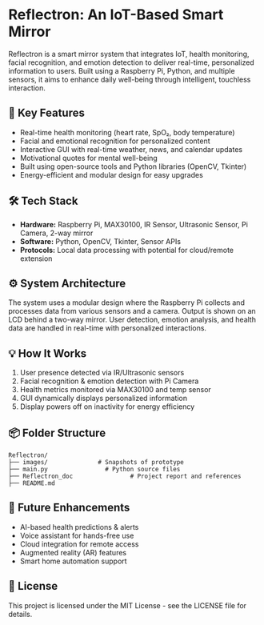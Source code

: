 # Reflectron: An IoT-Based Smart Mirror

Reflectron is a smart mirror system that integrates IoT, health monitoring, facial recognition, and emotion detection to deliver real-time, personalized information to users. Built using a Raspberry Pi, Python, and multiple sensors, it aims to enhance daily well-being through intelligent, touchless interaction.

## 🧠 Key Features

- Real-time health monitoring (heart rate, SpO₂, body temperature)
- Facial and emotional recognition for personalized content
- Interactive GUI with real-time weather, news, and calendar updates
- Motivational quotes for mental well-being
- Built using open-source tools and Python libraries (OpenCV, Tkinter)
- Energy-efficient and modular design for easy upgrades

## 🛠️ Tech Stack

- **Hardware:** Raspberry Pi, MAX30100, IR Sensor, Ultrasonic Sensor, Pi Camera, 2-way mirror
- **Software:** Python, OpenCV, Tkinter, Sensor APIs
- **Protocols:** Local data processing with potential for cloud/remote extension

## ⚙️ System Architecture

The system uses a modular design where the Raspberry Pi collects and processes data from various sensors and a camera. Output is shown on an LCD behind a two-way mirror. User detection, emotion analysis, and health data are handled in real-time with personalized interactions.

## 💡 How It Works

1. User presence detected via IR/Ultrasonic sensors
2. Facial recognition & emotion detection with Pi Camera
3. Health metrics monitored via MAX30100 and temp sensor
4. GUI dynamically displays personalized information
5. Display powers off on inactivity for energy efficiency

## 📦 Folder Structure

```
Reflectron/
├── images/              # Snapshots of prototype
├── main.py                # Python source files
├── Reflectron_doc                # Project report and references
├── README.md
```

## 🧪 Future Enhancements

- AI-based health predictions & alerts
- Voice assistant for hands-free use
- Cloud integration for remote access
- Augmented reality (AR) features
- Smart home automation support

## 📜 License

This project is licensed under the MIT License - see the LICENSE file for details.
